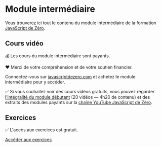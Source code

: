 # Module intermédiaire

Vous trouverez ici tout le contenu du module intermédiaire de la formation [JavaScript de Zéro](https://www.javascriptdezero.com).

## Cours vidéo

💰 Les cours du module intermédiaire sont payants.

❤️ Merci de votre compréhension et de votre soutien financier.

Connectez-vous sur [javascriptdezero.com](https://www.javascriptdezero.com) et achetez le module intermédiaire pour y accéder.

✅ Si vous souhaitez voir des cours vidéos gratuits, vous pouvez regarder [l'intégralité du module débutant](https://www.youtube.com/watch?v=JeqZNiAhnlE&list=PLyj4q0fkISxAPXLZqNq5gCKcCVLBqL9nB) (20 vidéos — 4h20 de contenu) et des extraits des modules payants sur la [chaîne YouTube JavaScript de Zéro](https://www.youtube.com/javascriptdezero).

## Exercices

✅ L'accès aux exercices est gratuit.

[Accéder aux exercices](/cours)